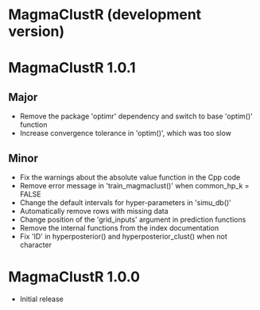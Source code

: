# MagmaClustR (development version)


# MagmaClustR 1.0.1

## Major
* Remove the package 'optimr' dependency and switch to base 'optim()' function
* Increase convergence tolerance in 'optim()', which was too slow

## Minor
* Fix the warnings about the absolute value function in the Cpp code
* Remove error message in 'train_magmaclust()' when common_hp_k = FALSE
* Change the default intervals for hyper-parameters in 'simu_db()'
* Automatically remove rows with missing data
* Change position of the 'grid_inputs' argument in prediction functions
* Remove the internal functions from the index documentation 
* Fix 'ID' in hyperposterior() and hyperposterior_clust() when not character

# MagmaClustR 1.0.0
* Initial release
